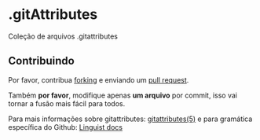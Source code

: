 # .gitAttributes
Coleção de arquivos .gitattributes


## Contribuindo

Por favor, contribua [forking][fk] e enviando um [pull request][pr].

Também **por favor**, modifique apenas **um arquivo** por commit, isso vai tornar a fusão mais fácil para todos.

Para mais informações sobre gitattributes: [gitattributes(5)][g5] e para gramática específica do Github: [Linguist docs][gh]

[gt]: https://github.com/github/gitignore
[fk]: http://help.github.com/forking/
[pr]: http://help.github.com/pull-requests/
[g5]: https://www.git-scm.com/docs/gitattributes
[gh]: https://www.rubydoc.info/github/github/linguist
